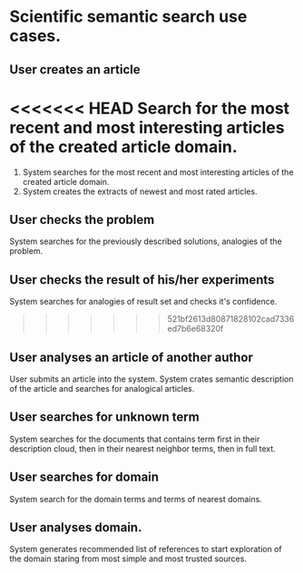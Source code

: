 # Scientific semantic search use cases.

## User creates an article
<<<<<<< HEAD
 Search for the most recent and most interesting articles of the created article domain.
=======
 1. System searches for the most recent and most interesting articles of the created article domain.
 1. System creates the extracts of newest and most rated articles.
 
## User checks the problem
 System searches for the previously described solutions, analogies of the problem.
 
## User checks the result of his/her experiments
 System searches for analogies of result set and checks it's confidence.  
>>>>>>> 521bf2613d80871828102cad7336ed7b6e68320f

## User analyses an article of another author 
 User submits an article into the system. System crates semantic description of the article and searches for analogical articles.

## User searches for unknown term
 System searches for the documents that contains term first in their description cloud, then in their nearest neighbor terms, then in full text.

## User searches for domain
 System search for the domain terms and terms of nearest domains.

## User analyses domain.
 System generates recommended list of references to start exploration of the domain staring from most simple and most trusted sources.

